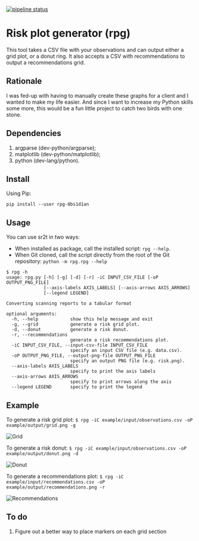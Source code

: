 [![pipeline status](https://gitlab.com/0bs1d1an/rpg/badges/master/pipeline.svg)](https://gitlab.com/0bs1d1an/rpg/commits/master)

# Risk plot generator (rpg)

This tool takes a CSV file with your observations and can output either a grid plot, or a donut ring.
It also accepts a CSV with recommendations to output a recommendations grid.

## Rationale

I was fed-up with having to manually create these graphs for a client and I wanted to make my life easier.
And since I want to increase my Python skills some more, this would be a fun little project to catch two birds with one stone.

## Dependencies

1. argparse (dev-python/argparse);
2. matplotlib (dev-python/matplotlib);
3. python (dev-lang/python).

## Install

Using Pip:

`pip install --user rpg-0bs1d1an`

## Usage

You can use sr2t in two ways:

* When installed as package, call the installed script: `rpg --help`.
* When Git cloned, call the script directly from the root of the Git
repository: `python -m rpg.rpg --help`

```
$ rpg -h
usage: rpg.py [-h] [-g] [-d] [-r] -iC INPUT_CSV_FILE [-oP OUTPUT_PNG_FILE]
              [--axis-labels AXIS_LABELS] [--axis-arrows AXIS_ARROWS]
              [--legend LEGEND]

Converting scanning reports to a tabular format

optional arguments:
  -h, --help            show this help message and exit
  -g, --grid            generate a risk grid plot.
  -d, --donut           generate a risk donut.
  -r, --recommendations
                        generate a risk recommendations plot.
  -iC INPUT_CSV_FILE, --input-csv-file INPUT_CSV_FILE
                        specify an input CSV file (e.g. data.csv).
  -oP OUTPUT_PNG_FILE, --output-png-file OUTPUT_PNG_FILE
                        specify an output PNG file (e.g. risk.png).
  --axis-labels AXIS_LABELS
                        specify to print the axis labels
  --axis-arrows AXIS_ARROWS
                        specify to print arrows along the axis
  --legend LEGEND       specify to print the legend
```

## Example

To generate a risk grid plot: `$ rpg -iC example/input/observations.csv -oP example/output/grid.png -g`

![Grid](example/output/grid.png)

To generate a risk donut: `$ rpg -iC example/input/observations.csv -oP example/output/donut.png -d`

![Donut](example/output/donut.png)

To generate a recommendations plot: `$ rpg -iC example/input/recommendations.csv -oP example/output/recommendations.png -r`

![Recommendations](example/output/recommendations.png)

## To do

1. Figure out a better way to place markers on each grid section
